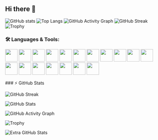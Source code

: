 ## Hi there 👋
![GitHub stats](https://github-readme-stats.vercel.app/api?username=katikolakarthik&show_icons=true&theme=radical)
![Top Langs](https://github-readme-stats.vercel.app/api/top-langs/?username=katikolakarthik&layout=compact&theme=radical)
![GitHub Activity Graph](https://github-readme-activity-graph.vercel.app/graph?username=katikolakarthik&theme=tokyo-night)
![GitHub Streak](https://github-readme-streak-stats.herokuapp.com/?user=katikolakarthik&theme=radical)
![Trophy](https://github-profile-trophy.vercel.app/?username=katikolakarthik&theme=onedark)
### 🛠 Languages & Tools:

<p>
  <img src="https://cdn.jsdelivr.net/gh/devicons/devicon/icons/c/c-original.svg" width="40" height="40"/>
  <img src="https://cdn.jsdelivr.net/gh/devicons/devicon/icons/css3/css3-original.svg" width="40" height="40"/>
  <img src="https://cdn.jsdelivr.net/gh/devicons/devicon/icons/docker/docker-original.svg" width="40" height="40"/>
  <img src="https://cdn.jsdelivr.net/gh/devicons/devicon/icons/express/express-original.svg" width="40" height="40"/>
  <img src="https://cdn.jsdelivr.net/gh/devicons/devicon/icons/figma/figma-original.svg" width="40" height="40"/>
  <img src="https://cdn.jsdelivr.net/gh/devicons/devicon/icons/firebase/firebase-plain.svg" width="40" height="40"/>
  <img src="https://cdn.jsdelivr.net/gh/devicons/devicon/icons/git/git-original.svg" width="40" height="40"/>
  <img src="https://cdn.jsdelivr.net/gh/devicons/devicon/icons/html5/html5-original.svg" width="40" height="40"/>
  <img src="https://cdn.jsdelivr.net/gh/devicons/devicon/icons/java/java-original.svg" width="40" height="40"/>
  <img src="https://cdn.jsdelivr.net/gh/devicons/devicon/icons/javascript/javascript-original.svg" width="40" height="40"/>
  <img src="https://cdn.jsdelivr.net/gh/devicons/devicon/icons/mongodb/mongodb-original.svg" width="40" height="40"/>
  <img src="https://cdn.jsdelivr.net/gh/devicons/devicon/icons/mysql/mysql-original.svg" width="40" height="40"/>
  <img src="https://cdn.jsdelivr.net/gh/devicons/devicon/icons/nextjs/nextjs-original.svg" width="40" height="40"/>
  <img src="https://cdn.jsdelivr.net/gh/devicons/devicon/icons/nodejs/nodejs-original.svg" width="40" height="40"/>
  <img src="https://cdn.jsdelivr.net/gh/devicons/devicon/icons/php/php-original.svg" width="40" height="40"/>
  <img src="https://cdn.jsdelivr.net/gh/devicons/devicon/icons/python/python-original.svg" width="40" height="40"/>
  <img src="https://cdn.jsdelivr.net/gh/devicons/devicon/icons/react/react-original.svg" width="40" height="40"/>
  <img src="https://cdn.jsdelivr.net/gh/devicons/devicon/icons/tailwindcss/tailwindcss-original.svg" width="40" height="40"/>
</p>
### ⚡ GitHub Stats

![GitHub Streak](https://github-readme-streak-stats.herokuapp.com/?user=katikolakarthik&theme=radical)

![GitHub Stats](https://github-readme-stats.vercel.app/api?username=katikolakarthik&show_icons=true&theme=radical&count_private=true)

![GitHub Activity Graph](https://github-readme-activity-graph.vercel.app/graph?username=katikolakarthik&theme=tokyo-night)

![Trophy](https://github-profile-trophy.vercel.app/?username=katikolakarthik&theme=onedark&row=1&column=6)

![Extra GitHub Stats](https://github-readme-stats.vercel.app/api?username=katikolakarthik&show_icons=true&theme=radical&include_all_commits=true&count_private=true)



<!--
**katikolakarthik/katikolakarthik** is a ✨ _special_ ✨ repository because its `README.md` (this file) appears on your GitHub profile.

Here are some ideas to get you started:

- 🔭 I’m currently working on ...
- 🌱 I’m currently learning ...
- 👯 I’m looking to collaborate on ...
- 🤔 I’m looking for help with ...
- 💬 Ask me about ...
- 📫 How to reach me: ...
- 😄 Pronouns: ...
- ⚡ Fun fact: ...
-->
